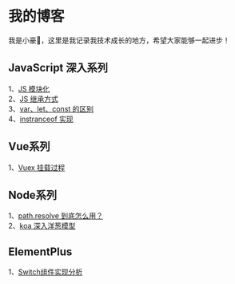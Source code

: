 # 我的博客
我是小豪👋，这里是我记录我技术成长的地方，希望大家能够一起进步！
## JavaScript 深入系列
1、[JS 模块化](https://rzhavenir.github.io/blog/front/js/module.html)  
2、[JS 继承方式](https://rzhavenir.github.io/blog/front/js/extends.html)  
3、[var、let、const 的区别](https://rzhavenir.github.io/blog/front/js/varletconst.html)  
4、[instranceof 实现](https://rzhavenir.github.io/blog/front/js/instanceof.html)

## Vue系列
1、[Vuex 挂载过程](https://rzhavenir.github.io/blog/front/vue/vuexMount.html)

## Node系列
1、[path.resolve 到底怎么用？](https://rzhavenir.github.io/blog/front/node/resolve.html)  
2、[koa 深入洋葱模型](https://rzhavenir.github.io/blog/front/node/koa-onion-model.html)
## ElementPlus
1、[Switch组件实现分析](https://rzhavenir.github.io/blog/front/element-plus/switch.html)